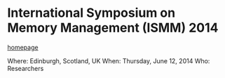 # International Symposium on Memory Management (ISMM) 2014

[homepage](http://ismm2014.cs.tufts.edu/)

Where: Edinburgh, Scotland, UK
When: Thursday, June 12, 2014
Who: Researchers

